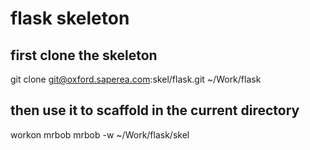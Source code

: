 # flask skeleton

## first clone the skeleton

git clone git@oxford.saperea.com:skel/flask.git ~/Work/flask

## then use it to scaffold in the current directory

workon mrbob
mrbob -w ~/Work/flask/skel
